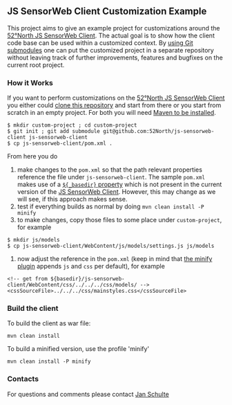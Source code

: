 ## JS SensorWeb Client Customization Example
This project aims to give an example project for customizations around the [52°North JS SensorWeb Client](https://github.com/52North/js-sensorweb-client). The actual goal is to show how the client code base can be used within a customized context. By [using Git submodules](http://git-scm.com/book/en/Git-Tools-Submodules) one can put the customized project in a separate repository without leaving track of further improvements, features and bugfixes on the current root project.

### How it Works
If you want to perform customizations on the [52°North JS SensorWeb Client](https://github.com/52North/js-sensorweb-client) you either could [clone this repository](https://github.com/ridoo/js-scw-custom) and start from there or you start from scratch in an empty project. For both you will need [Maven to be installed](http://maven.apache.org).
```
$ mkdir custom-project ; cd custom-project
$ git init ; git add submodule git@github.com:52North/js-sensorweb-client js-sensorweb-client 
$ cp js-sensorweb-client/pom.xml .
```
From here you do

1. make changes to the `pom.xml` so that the path relevant properties reference the file under `js-sensorweb-client`. The sample `pom.xml` makes use of a [`${_basedir}` property](https://github.com/ridoo/js-scw-custom/blob/master/pom.xml#L19) which is not present in the current version of the [JS SensorWeb Client](https://github.com/52North/js-sensorweb-client). However, this may change as we will see, if this approach makes sense.
1. test if everything builds as normal by doing `mvn clean install -P minify`
1. to make changes, copy those files to some place under `custom-project`, for example 

```
$ mkdir js/models
$ cp js-sensorweb-client/WebContent/js/models/settings.js js/models
```

1. now adjust the reference in the `pom.xml` (keep in mind that [the minify plugin](http://samaxes.github.io/minify-maven-plugin/) appends `js` and `css` per default), for example

```
<!-- get from ${basedir}/js-sensorweb-client/WebContent/css/../../../css/models/ -->
<cssSourceFile>../../../css/mainstyles.css</cssSourceFile>
```


### Build the client

To build the client as war file:
```
mvn clean install
```
To build a minified version, use the profile 'minify'
```
mvn clean install -P minify
```

### Contacts

For questions and comments please contact [Jan Schulte](mailto:j.schulte@52north.org)
